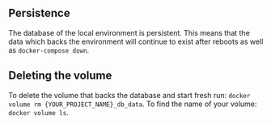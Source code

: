 ## Persistence

The database of the local environment is persistent. This means that the data which backs the environment will continue to exist after reboots as well as `docker-compose down`.

## Deleting the volume

To delete the volume that backs the database and start fresh run: `docker volume rm {YOUR_PROJECT_NAME}_db_data`. To find the name of your volume: `docker volume ls`.
